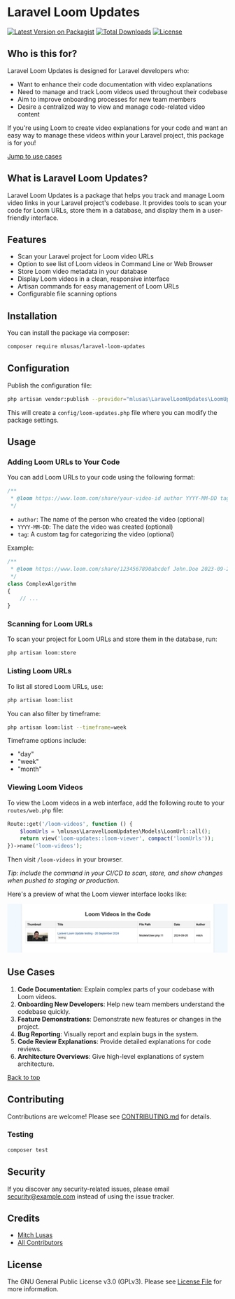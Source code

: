 # Laravel Loom Updates

[![Latest Version on Packagist](https://img.shields.io/packagist/v/mlusas/laravel-loom-updates.svg?style=flat-square)](https://packagist.org/packages/mlusas/laravel-loom-updates)
[![Total Downloads](https://img.shields.io/packagist/dt/mlusas/laravel-loom-updates.svg?style=flat-square)](https://packagist.org/packages/mlusas/laravel-loom-updates)
[![License](https://img.shields.io/packagist/l/mlusas/laravel-loom-updates.svg?style=flat-square)](https://packagist.org/packages/mlusas/laravel-loom-updates)

## Who is this for?

Laravel Loom Updates is designed for Laravel developers who:
- Want to enhance their code documentation with video explanations
- Need to manage and track Loom videos used throughout their codebase
- Aim to improve onboarding processes for new team members
- Desire a centralized way to view and manage code-related video content

If you're using Loom to create video explanations for your code and want an easy way to manage these videos within your Laravel project, this package is for you!

[Jump to use cases](#use-cases)

## What is Laravel Loom Updates?

Laravel Loom Updates is a package that helps you track and manage Loom video links in your Laravel project's codebase. It provides tools to scan your code for Loom URLs, store them in a database, and display them in a user-friendly interface.

## Features

- Scan your Laravel project for Loom video URLs
- Option to see list of Loom videos in Command Line or Web Browser
- Store Loom video metadata in your database
- Display Loom videos in a clean, responsive interface
- Artisan commands for easy management of Loom URLs
- Configurable file scanning options

## Installation

You can install the package via composer:

```bash
composer require mlusas/laravel-loom-updates
```

## Configuration

Publish the configuration file:

```bash
php artisan vendor:publish --provider="mlusas\LaravelLoomUpdates\LoomUpdatesServiceProvider" --tag="config"
```

This will create a `config/loom-updates.php` file where you can modify the package settings.

## Usage

### Adding Loom URLs to Your Code

You can add Loom URLs to your code using the following format:

```php
/**
 * @loom https://www.loom.com/share/your-video-id author YYYY-MM-DD tag
 */
```

- `author`: The name of the person who created the video (optional)
- `YYYY-MM-DD`: The date the video was created (optional)
- `tag`: A custom tag for categorizing the video (optional)

Example:
```php
/**
 * @loom https://www.loom.com/share/1234567890abcdef John.Doe 2023-09-27 ComplexAlgorithmExplanation
 */
class ComplexAlgorithm
{
    // ...
}
```

### Scanning for Loom URLs

To scan your project for Loom URLs and store them in the database, run:

```bash
php artisan loom:store
```

### Listing Loom URLs

To list all stored Loom URLs, use:

```bash
php artisan loom:list
```

You can also filter by timeframe:

```bash
php artisan loom:list --timeframe=week
```
Timeframe options include:
- "day"
- "week"
- "month"

### Viewing Loom Videos

To view the Loom videos in a web interface, add the following route to your `routes/web.php` file:

```php
Route::get('/loom-videos', function () {
    $loomUrls = \mlusas\LaravelLoomUpdates\Models\LoomUrl::all();
    return view('loom-updates::loom-viewer', compact('loomUrls'));
})->name('loom-videos');
```

Then visit `/loom-videos` in your browser.

*Tip: include the command in your CI/CD to scan, store, and show changes when pushed to staging or production.*

Here's a preview of what the Loom viewer interface looks like:

![Loom Viewer Interface](./assets/example-LaravelLoomUpdate_interface.jpg)

## Use Cases

1. **Code Documentation**: Explain complex parts of your codebase with Loom videos.
2. **Onboarding New Developers**: Help new team members understand the codebase quickly.
3. **Feature Demonstrations**: Demonstrate new features or changes in the project.
4. **Bug Reporting**: Visually report and explain bugs in the system.
5. **Code Review Explanations**: Provide detailed explanations for code reviews.
6. **Architecture Overviews**: Give high-level explanations of system architecture.

[Back to top](#laravel-loom-updates)

## Contributing

Contributions are welcome! Please see [CONTRIBUTING.md](CONTRIBUTING.md) for details.

### Testing

```bash
composer test
```

## Security

If you discover any security-related issues, please email security@example.com instead of using the issue tracker.

## Credits

- [Mitch Lusas](https://github.com/mlusas)
- [All Contributors](../../contributors)

## License

The GNU General Public License v3.0 (GPLv3). Please see [License File](LICENSE) for more information.